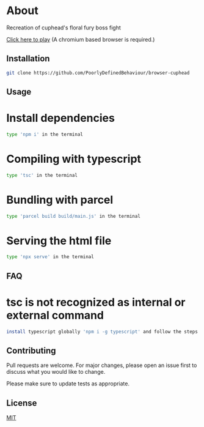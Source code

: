 # About

Recreation of cuphead's floral fury boss fight

[Click here to play](https://poorlydefinedbehaviour.github.io) (A chromium based browser is required.)

## Installation

```sh
git clone https://github.com/PoorlyDefinedBehaviour/browser-cuphead
```

## Usage

# Install dependencies

```sh
type 'npm i' in the terminal
```

# Compiling with typescript

```sh
type 'tsc' in the terminal
```

# Bundling with parcel

```sh
type 'parcel build build/main.js' in the terminal
```

# Serving the html file

```sh
type 'npx serve' in the terminal
```

## FAQ

# tsc is not recognized as internal or external command

```sh
install typescript globally 'npm i -g typescript' and follow the steps
```

## Contributing

Pull requests are welcome. For major changes, please open an issue first to discuss what you would like to change.

Please make sure to update tests as appropriate.

## License

[MIT](https://choosealicense.com/licenses/mit/)
